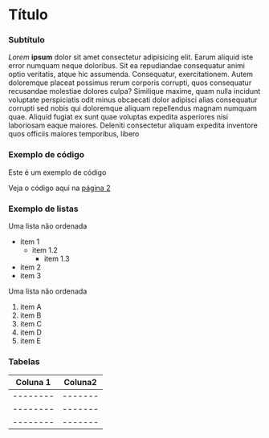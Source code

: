 # Título

### Subtítulo

 *Lorem* **ipsum** dolor sit amet consectetur adipisicing elit. Earum aliquid iste error numquam neque doloribus. Sit ea repudiandae consequatur animi optio veritatis, atque hic assumenda. Consequatur, exercitationem. Autem doloremque placeat possimus rerum corporis corrupti, quos consequatur recusandae molestiae dolores culpa? Similique maxime, quam nulla incidunt voluptate perspiciatis odit minus obcaecati dolor adipisci alias consequatur corrupti sed nobis qui doloremque aliquam repellendus magnam numquam quae. Aliquid fugiat ex sunt quae voluptas expedita asperiores nisi laboriosam eaque maiores. Deleniti consectetur aliquam expedita inventore quos officiis maiores temporibus, libero 

### Exemplo de código

Este é um exemplo de código

Veja o código aqui na [página 2](página2.md)

### Exemplo de listas

Uma lista não ordenada

- item 1
    - item 1.2
        - item 1.3
- item 2
- item 3

Uma lista não ordenada

1. item A
2. item B
3. item C
4. item D
5. item E

### Tabelas

|Coluna 1|Coluna2|
|--------|-------|
|--------|-------|
|--------|-------|
|--------|-------|